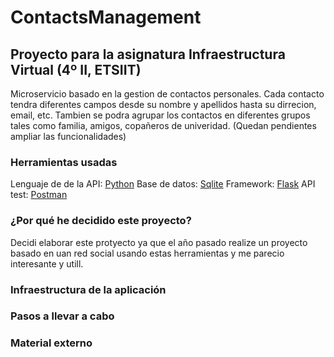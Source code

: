 # ContactsManagement

## Proyecto para la asignatura Infraestructura Virtual (4º II, ETSIIT)
Microservicio basado en la gestion de contactos personales. Cada contacto tendra diferentes campos desde su nombre y apellidos hasta su dirrecion, email, etc. Tambien se podra agrupar los contactos en diferentes grupos tales como familia, amigos, copañeros de univeridad. (Quedan pendientes ampliar las funcionalidades)

### Herramientas usadas
Lenguaje de de la API: [Python](https://www.python.org)
Base de datos: [Sqlite](https://sqlite.org/index.html)
Framework: [Flask](https://palletsprojects.com/p/flask/)
API test: [Postman](https://www.getpostman.com/)

### ¿Por qué he decidido este proyecto?
Decidi elaborar este protyecto ya que el año pasado realize un proyecto basado en uan red social usando estas herramientas y me parecio interesante y utill.

### Infraestructura de la aplicación

### Pasos a llevar a cabo

### Material externo
